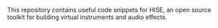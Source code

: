 This repository contains useful code snippets for HISE, an open source toolkit for building virtual instruments and audio effects.
